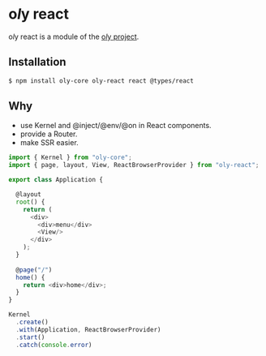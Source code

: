 # o*l*y react

o*l*y react is a module of the [o*l*y project](https://noly.me/oly).

## Installation

```bash
$ npm install oly-core oly-react react @types/react
```

## Why

- use Kernel and @inject/@env/@on in React components.
- provide a Router.
- make SSR easier.

```ts
import { Kernel } from "oly-core";
import { page, layout, View, ReactBrowserProvider } from "oly-react";

export class Application {

  @layout 
  root() {
    return (
      <div>
        <div>menu</div>
        <View/>
      </div>
    );
  }
  
  @page("/")
  home() {
    return <div>home</div>;
  }
}

Kernel
  .create()
  .with(Application, ReactBrowserProvider)
  .start()
  .catch(console.error)
```
